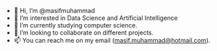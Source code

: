 - 👋 Hi, I’m @masifmuhammad
- 👀 I’m interested in Data Science and Artificial Intelligence
- 🌱 I’m currently studying computer science.
- 💞️ I’m looking to collaborate on different projects.
- 📫 You can reach me on my email (masif.muhammad@hotmail.com).

<!---
masifmuhammad/masifmuhammad is a ✨ special ✨ repository because its `README.md` (this file) appears on your GitHub profile.
You can click the Preview link to take a look at your changes.
--->
